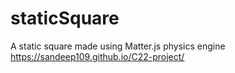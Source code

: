 # staticSquare
A static square made using Matter.js physics engine
https://sandeep109.github.io/C22-project/
